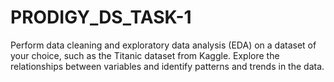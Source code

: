 # PRODIGY_DS_TASK-1
Perform data cleaning and exploratory data analysis (EDA) on a dataset of your choice, such as the Titanic dataset from Kaggle. Explore the relationships between variables and identify patterns and trends in the data.
